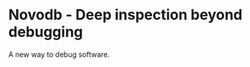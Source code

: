 Novodb - Deep inspection beyond debugging
=========================================

A new way to debug software.
